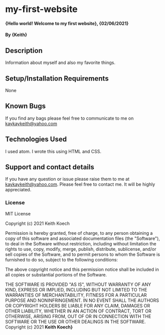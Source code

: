 # my-first-website
#### {Hello world! Welcome to my first website}, {02/06/2021}
#### By **{Keith}**
## Description
Information about myself and also my favorite things.
## Setup/Installation Requirements
None
## Known Bugs
If you find any bags please feel free to communicate to me on kaykaykeith@yahoo.com
## Technologies Used
I used atom. I wrote this using HTML and CSS.
## Support and contact details
If you have any question or issue please raise them to me at kaykaykeith@yahoo.com. Please feel free to contact me. It will be highly appreciated.
### License
MIT License

Copyright (c) 2021 Keith Koech 

Permission is hereby granted, free of charge, to any person obtaining a copy
of this software and associated documentation files (the "Software"), to deal
in the Software without restriction, including without limitation the rights
to use, copy, modify, merge, publish, distribute, sublicense, and/or sell
copies of the Software, and to permit persons to whom the Software is
furnished to do so, subject to the following conditions:

The above copyright notice and this permission notice shall be included in all
copies or substantial portions of the Software.

THE SOFTWARE IS PROVIDED "AS IS", WITHOUT WARRANTY OF ANY KIND, EXPRESS OR
IMPLIED, INCLUDING BUT NOT LIMITED TO THE WARRANTIES OF MERCHANTABILITY,
FITNESS FOR A PARTICULAR PURPOSE AND NONINFRINGEMENT. IN NO EVENT SHALL THE
AUTHORS OR COPYRIGHT HOLDERS BE LIABLE FOR ANY CLAIM, DAMAGES OR OTHER
LIABILITY, WHETHER IN AN ACTION OF CONTRACT, TORT OR OTHERWISE, ARISING FROM,
OUT OF OR IN CONNECTION WITH THE SOFTWARE OR THE USE OR OTHER DEALINGS IN THE
SOFTWARE.
Copyright (c) 2021 **Keith Koech}**
